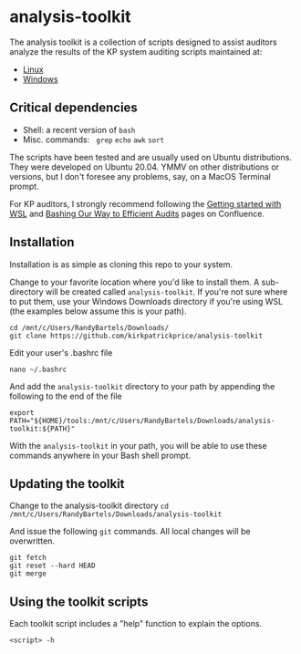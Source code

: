 # analysis-toolkit

The analysis toolkit is a collection of scripts designed to assist auditors analyze the results of the KP system auditing scripts maintained at:
* [Linux](https://github.com/kirkpatrickprice/linux-audit-scripts) 
* [Windows](https://github.com/kirkpatrickprice/windows-audit-scripts)

## Critical dependencies ##
* Shell: a recent version of `bash`
* Misc. commands:   `grep` `echo` `awk` `sort`

The scripts have been tested and are usually used on Ubuntu distributions. They were developed on Ubuntu 20.04.  YMMV on other distributions or versions, but I don't foresee any problems, say, on a MacOS Terminal prompt.

For KP auditors, I strongly recommend following the [Getting started with WSL](https://kirkpatrickprice.atlassian.net/l/c/jP0AuG7j) and [Bashing Our Way to Efficient Audits](https://kirkpatrickprice.atlassian.net/l/c/6oaQWQpv) pages on Confluence.

## Installation ##
Installation is as simple as cloning this repo to your system.

Change to your favorite location where you'd like to install them.  A sub-directory will be created called `analysis-toolkit`.  If you're not sure where to put them, use your Windows Downloads directory if you're using WSL (the examples below assume this is your path).

```
cd /mnt/c/Users/RandyBartels/Downloads/
git clone https://github.com/kirkpatrickprice/analysis-toolkit
```

Edit your user's .bashrc file

`nano ~/.bashrc`

And add the `analysis-toolkit` directory to your path by appending the following to the end of the file

`export PATH="${HOME}/tools:/mnt/c/Users/RandyBartels/Downloads/analysis-toolkit:${PATH}"`

With the `analysis-toolkit` in your path, you will be able to use these commands anywhere in your Bash shell prompt.

## Updating the toolkit ##
Change to the analysis-toolkit directory
    `cd /mnt/c/Users/RandyBartels/Downloads/analysis-toolkit`

And issue the following `git` commands.  All local changes will be overwritten.
```
git fetch
git reset --hard HEAD
git merge
```

## Using the toolkit scripts ##
Each toolkit script includes a "help" function to explain the options.

`<script> -h`